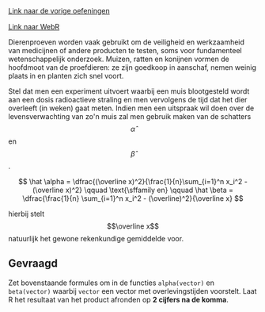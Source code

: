 <div class="text-end">
    <a class="btn btn-filled with-icon" href="https://dodona.be/nl/courses/2690" target="_blank"><i class="mdi mdi-backburger mdi-24" title="link"></i>Link naar de vorige oefeningen</a>
</div>

<div class="text-end" style="margin-top:15px">
    <a class="btn btn-filled with-icon" href="https://webr.r-wasm.org/latest/" target="_blank"><i class="mdi mdi-cloud-tags mdi-24" title="link"></i>Link naar WebR</a>
</div>

Dierenproeven worden vaak gebruikt om de veiligheid en werkzaamheid van medicijnen of andere producten te testen, soms voor fundamenteel wetenschappelijk onderzoek. Muizen, ratten en konijnen vormen de hoofdmoot van de proefdieren: ze zijn goedkoop in aanschaf, nemen weinig plaats in en planten zich snel voort.

Stel dat men een experiment uitvoert waarbij een muis blootgesteld wordt aan een dosis radioactieve straling en men vervolgens de tijd dat het dier overleeft (in weken) gaat meten. Indien men een uitspraak wil doen over de levensverwachting van zo'n muis zal men gebruik maken van de schatters $$\hat \alpha$$ en $$\hat \beta$$.

$$
\hat \alpha = \dfrac{(\overline x)^2}{\frac{1}{n}\sum_{i=1}^n x_i^2 - (\overline x)^2} \qquad \text{\sffamily en} \qquad \hat \beta = \dfrac{\frac{1}{n} \sum_{i=1}^n x_i^2 - (\overline)^2}{\overline x}
$$

hierbij stelt $$\overline x$$ natuurlijk het gewone rekenkundige gemiddelde voor.

## Gevraagd

Zet bovenstaande formules om in de functies `alpha(vector)` en `beta(vector)` waarbij `vector` een vector met overlevingstijden voorstelt.
Laat R het resultaat van het product afronden op **2 cijfers na de komma**.